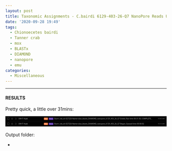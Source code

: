 ```yaml
---
layout: post
title: Taxonomic Assignments - C.bairdi 6129-403-26-Q7 NanoPore Reads Using DIAMOND BLASTx on Mox and MEGAN6 daa2rma on emu
date: '2020-09-28 19:49'
tags:
  - Chionoecetes bairdi
  - Tanner crab
  - mox
  - BLASTx
  - DIAMOND
  - nanopore
  - emu
categories:
  - Miscellaneous
---
```




---

#### RESULTS

Pretty quick, a little over 31mins:

![DIAMOND BLASTx and MEGAN daa2rma conversion for 6129-403-26-Q7 runtime](https://github.com/RobertsLab/sams-notebook/blob/master/images/screencaps/20200928_cbai_diamond_blastx_nanopore_6129_403_26_Q7_runtime.png?raw=true)

Output folder:

- []()
